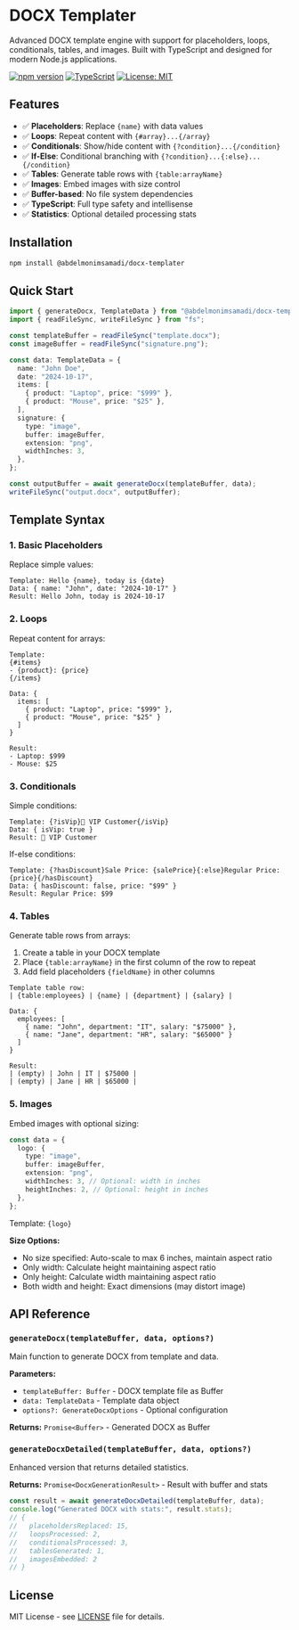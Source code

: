 # DOCX Templater

Advanced DOCX template engine with support for placeholders, loops, conditionals, tables, and images. Built with TypeScript and designed for modern Node.js applications.

[![npm version](https://badge.fury.io/js/%40abdelmonimsamadi%2Fdocx-templater.svg)](https://badge.fury.io/js/%40abdelmonimsamadi%2Fdocx-templater)
[![TypeScript](https://img.shields.io/badge/TypeScript-Ready-blue.svg)](https://www.typescriptlang.org/)
[![License: MIT](https://img.shields.io/badge/License-MIT-yellow.svg)](https://opensource.org/licenses/MIT)

## Features

- ✅ **Placeholders**: Replace `{name}` with data values
- ✅ **Loops**: Repeat content with `{#array}...{/array}`
- ✅ **Conditionals**: Show/hide content with `{?condition}...{/condition}`
- ✅ **If-Else**: Conditional branching with `{?condition}...{:else}...{/condition}`
- ✅ **Tables**: Generate table rows with `{table:arrayName}`
- ✅ **Images**: Embed images with size control
- ✅ **Buffer-based**: No file system dependencies
- ✅ **TypeScript**: Full type safety and intellisense
- ✅ **Statistics**: Optional detailed processing stats

## Installation

```bash
npm install @abdelmonimsamadi/docx-templater
```

## Quick Start

```typescript
import { generateDocx, TemplateData } from "@abdelmonimsamadi/docx-templater";
import { readFileSync, writeFileSync } from "fs";

const templateBuffer = readFileSync("template.docx");
const imageBuffer = readFileSync("signature.png");

const data: TemplateData = {
  name: "John Doe",
  date: "2024-10-17",
  items: [
    { product: "Laptop", price: "$999" },
    { product: "Mouse", price: "$25" },
  ],
  signature: {
    type: "image",
    buffer: imageBuffer,
    extension: "png",
    widthInches: 3,
  },
};

const outputBuffer = await generateDocx(templateBuffer, data);
writeFileSync("output.docx", outputBuffer);
```

## Template Syntax

### 1. Basic Placeholders

Replace simple values:

```
Template: Hello {name}, today is {date}
Data: { name: "John", date: "2024-10-17" }
Result: Hello John, today is 2024-10-17
```

### 2. Loops

Repeat content for arrays:

```
Template:
{#items}
- {product}: {price}
{/items}

Data: {
  items: [
    { product: "Laptop", price: "$999" },
    { product: "Mouse", price: "$25" }
  ]
}

Result:
- Laptop: $999
- Mouse: $25
```

### 3. Conditionals

Simple conditions:

```
Template: {?isVip}🌟 VIP Customer{/isVip}
Data: { isVip: true }
Result: 🌟 VIP Customer
```

If-else conditions:

```
Template: {?hasDiscount}Sale Price: {salePrice}{:else}Regular Price: {price}{/hasDiscount}
Data: { hasDiscount: false, price: "$99" }
Result: Regular Price: $99
```

### 4. Tables

Generate table rows from arrays:

1. Create a table in your DOCX template
2. Place `{table:arrayName}` in the first column of the row to repeat
3. Add field placeholders `{fieldName}` in other columns

```
Template table row:
| {table:employees} | {name} | {department} | {salary} |

Data: {
  employees: [
    { name: "John", department: "IT", salary: "$75000" },
    { name: "Jane", department: "HR", salary: "$65000" }
  ]
}

Result:
| (empty) | John | IT | $75000 |
| (empty) | Jane | HR | $65000 |
```

### 5. Images

Embed images with optional sizing:

```typescript
const data = {
  logo: {
    type: "image",
    buffer: imageBuffer,
    extension: "png",
    widthInches: 3, // Optional: width in inches
    heightInches: 2, // Optional: height in inches
  },
};
```

Template: `{logo}`

**Size Options:**

- No size specified: Auto-scale to max 6 inches, maintain aspect ratio
- Only width: Calculate height maintaining aspect ratio
- Only height: Calculate width maintaining aspect ratio
- Both width and height: Exact dimensions (may distort image)

## API Reference

### `generateDocx(templateBuffer, data, options?)`

Main function to generate DOCX from template and data.

**Parameters:**

- `templateBuffer: Buffer` - DOCX template file as Buffer
- `data: TemplateData` - Template data object
- `options?: GenerateDocxOptions` - Optional configuration

**Returns:** `Promise<Buffer>` - Generated DOCX as Buffer

### `generateDocxDetailed(templateBuffer, data, options?)`

Enhanced version that returns detailed statistics.

**Returns:** `Promise<DocxGenerationResult>` - Result with buffer and stats

```typescript
const result = await generateDocxDetailed(templateBuffer, data);
console.log("Generated DOCX with stats:", result.stats);
// {
//   placeholdersReplaced: 15,
//   loopsProcessed: 2,
//   conditionalsProcessed: 3,
//   tablesGenerated: 1,
//   imagesEmbedded: 2
// }
```

## License

MIT License - see [LICENSE](LICENSE) file for details.
